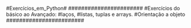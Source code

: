 #Exercícios_em_Python#
#######################
#Exercícios do básico ao Avançado: 
#laços, 
#listas, tuplas e arrays. 
#Orientação a objeto
########################

